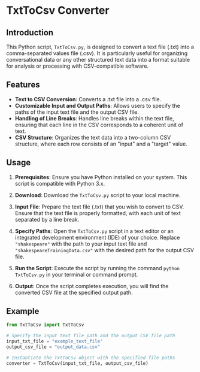 # TxtToCsv Converter

## Introduction

This Python script, `TxtToCsv.py`, is designed to convert a text file (.txt) into a comma-separated values file (.csv). It is particularly useful for organizing conversational data or any other structured text data into a format suitable for analysis or processing with CSV-compatible software.

## Features

- **Text to CSV Conversion**: Converts a .txt file into a .csv file.
- **Customizable Input and Output Paths**: Allows users to specify the paths of the input text file and the output CSV file.
- **Handling of Line Breaks**: Handles line breaks within the text file, ensuring that each line in the CSV corresponds to a coherent unit of text.
- **CSV Structure**: Organizes the text data into a two-column CSV structure, where each row consists of an "input" and a "target" value.

## Usage

1. **Prerequisites**: Ensure you have Python installed on your system. This script is compatible with Python 3.x.

2. **Download**: Download the `TxtToCsv.py` script to your local machine.

3. **Input File**: Prepare the text file (.txt) that you wish to convert to CSV. Ensure that the text file is properly formatted, with each unit of text separated by a line break.

4. **Specify Paths**: Open the `TxtToCsv.py` script in a text editor or an integrated development environment (IDE) of your choice. Replace `"shakespeare"` with the path to your input text file and `"shakespeareTrainingData.csv"` with the desired path for the output CSV file.

5. **Run the Script**: Execute the script by running the command `python TxtToCsv.py` in your terminal or command prompt.

6. **Output**: Once the script completes execution, you will find the converted CSV file at the specified output path.

## Example

```python
from TxtToCsv import TxtToCsv

# Specify the input text file path and the output CSV file path
input_txt_file = "example_text_file"
output_csv_file = "output_data.csv"

# Instantiate the TxtToCsv object with the specified file paths
converter = TxtToCsv(input_txt_file, output_csv_file)
